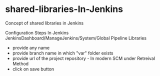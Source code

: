 # shared-libraries-In-Jenkins
Concept of shared libraries in Jenkins

Configuration Steps In Jenkins
 JenkinsDashboard/ManageJenkins/System/Global Pipeline Libraries
 - provide any name 
 - provide branch name in which "var" folder exists
 - provide url of the project repository - In modern SCM under Retreival Method
 - click on save button

